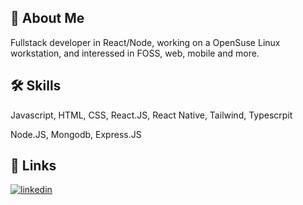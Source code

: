 ## 🚀 About Me
Fullstack developer in React/Node, working on a OpenSuse Linux workstation, and interessed in FOSS, web, mobile and more.


## 🛠 Skills
Javascript, HTML, CSS, React.JS, React Native, Tailwind, Typescrpit

Node.JS, Mongodb, Express.JS



## 🔗 Links

[![linkedin](https://img.shields.io/badge/linkedin-0A66C2?style=for-the-badge&logo=linkedin&logoColor=white)](https://www.linkedin.com/in/guillaumeronnel/)

